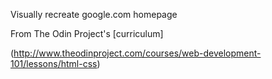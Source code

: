 Visually recreate google.com homepage

From The Odin Project's [curriculum]

(http://www.theodinproject.com/courses/web-development-101/lessons/html-css)
